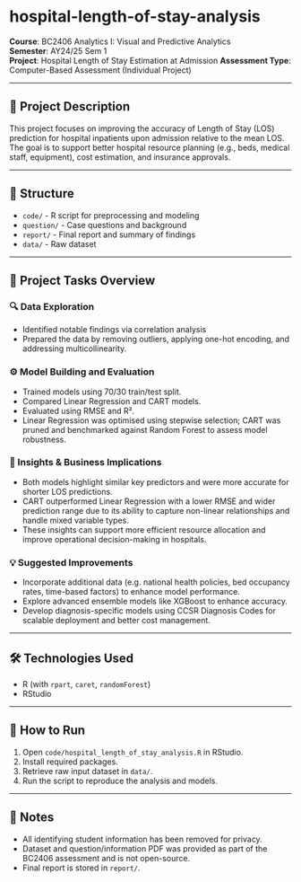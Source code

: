 # hospital-length-of-stay-analysis

**Course**: BC2406 Analytics I: Visual and Predictive Analytics  
**Semester**: AY24/25 Sem 1  
**Project**: Hospital Length of Stay Estimation at Admission
**Assessment Type**: Computer-Based Assessment (Individual Project)

---

## 📘 Project Description
This project focuses on improving the accuracy of Length of Stay (LOS) prediction for hospital inpatients upon admission relative to the mean LOS. The goal is to support better hospital resource planning (e.g., beds, medical staff, equipment), cost estimation, and insurance approvals.

---

## 📁 Structure
- `code/` - R script for preprocessing and modeling
- `question/` - Case questions and background
- `report/` - Final report and summary of findings
- `data/` - Raw dataset

---

## 🧪 Project Tasks Overview

### 🔍 Data Exploration
- Identified notable findings via correlation analysis
- Prepared the data by removing outliers, applying one-hot encoding, and addressing multicollinearity.

### ⚙️ Model Building and Evaluation
- Trained models using 70/30 train/test split.
- Compared Linear Regression and CART models.
- Evaluated using RMSE and R².
- Linear Regression was optimised using stepwise selection; CART was pruned and benchmarked against Random Forest to assess model robustness.

### 🧠 Insights & Business Implications
- Both models highlight similar key predictors and were more accurate for shorter LOS predictions.
- CART outperformed Linear Regression with a lower RMSE and wider prediction range due to its ability to capture non-linear relationships and handle mixed variable types.
- These insights can support more efficient resource allocation and improve operational decision-making in hospitals.

### 💡 Suggested Improvements
- Incorporate additional data (e.g. national health policies, bed occupancy rates, time-based factors) to enhance model performance.
- Explore advanced ensemble models like XGBoost to enhance accuracy.
- Develop diagnosis-specific models using CCSR Diagnosis Codes for scalable deployment and better cost management.

---

## 🛠 Technologies Used
- R (with `rpart`, `caret`, `randomForest`)
- RStudio

---

## 🚀 How to Run
1. Open `code/hospital_length_of_stay_analysis.R` in RStudio.
2. Install required packages.
3. Retrieve raw input dataset in `data/`.
4. Run the script to reproduce the analysis and models.

---

## 📌 Notes
- All identifying student information has been removed for privacy.
- Dataset and question/information PDF was provided as part of the BC2406 assessment and is not open-source.
- Final report is stored in `report/`.
